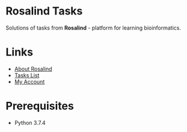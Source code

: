 # Rosalind Tasks
Solutions of tasks from **Rosalind** - platform for learning bioinformatics.

# Links
* [About Rosalind](http://rosalind.info/about/)
* [Tasks List](http://rosalind.info/problems/list-view)
* [My Account](http://rosalind.info/users/mihail.ruskevich)

# Prerequisites
* Python 3.7.4